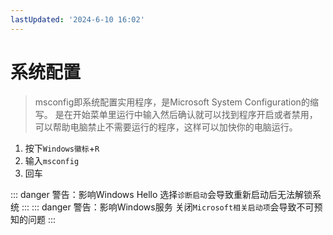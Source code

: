 ```yaml
---
lastUpdated: '2024-6-10 16:02'
---
```


# 系统配置

> msconfig即系统配置实用程序，是Microsoft System Configuration的缩写。
> 是在开始菜单里运行中输入然后确认就可以找到程序开启或者禁用，
> 可以帮助电脑禁止不需要运行的程序，这样可以加快你的电脑运行。

1. 按下```Windows徽标```+```R```
2. 输入```msconfig```
3. 回车

::: danger 警告：影响Windows Hello
选择```诊断启动```会导致重新启动后无法解锁系统
:::
::: danger 警告：影响Windows服务
关闭```Microsoft相关启动项```会导致不可预知的问题
:::